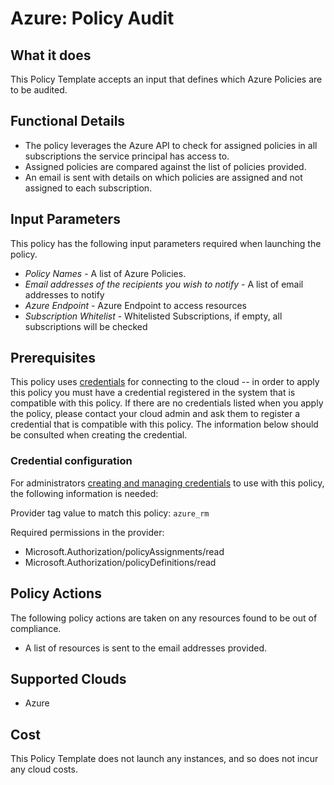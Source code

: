 # Azure: Policy Audit

## What it does

This Policy Template accepts an input that defines which Azure Policies are to be audited.

## Functional Details

- The policy leverages the Azure API to check for assigned policies in all subscriptions the service principal has access to.
- Assigned policies are compared against the list of policies provided.
- An email is sent with details on which policies are assigned and not assigned to each subscription.

## Input Parameters

This policy has the following input parameters required when launching the policy.

- *Policy Names* - A list of Azure Policies.
- *Email addresses of the recipients you wish to notify* - A list of email addresses to notify
- *Azure Endpoint* - Azure Endpoint to access resources
- *Subscription Whitelist* - Whitelisted Subscriptions, if empty, all subscriptions will be checked

## Prerequisites

This policy uses [credentials](https://docs.rightscale.com/policies/users/guides/credential_management.html) for connecting to the cloud -- in order to apply this policy you must have a credential registered in the system that is compatible with this policy. If there are no credentials listed when you apply the policy, please contact your cloud admin and ask them to register a credential that is compatible with this policy. The information below should be consulted when creating the credential.

### Credential configuration

For administrators [creating and managing credentials](https://docs.rightscale.com/policies/users/guides/credential_management.html) to use with this policy, the following information is needed:

Provider tag value to match this policy: `azure_rm`

Required permissions in the provider:

- Microsoft.Authorization/policyAssignments/read
- Microsoft.Authorization/policyDefinitions/read

## Policy Actions

The following policy actions are taken on any resources found to be out of compliance.

- A list of resources is sent to the email addresses provided.

## Supported Clouds

- Azure

## Cost

This Policy Template does not launch any instances, and so does not incur any cloud costs.
